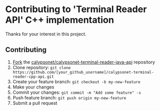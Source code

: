 # Contributing to 'Terminal Reader API' C++ implementation

Thanks for your interest in this project.

## Contributing

1. [Fork](https://help.github.com/articles/fork-a-repo) the [calypsonet/calypsonet-terminal-reader-java-api](https://github.com/calypsonet/calypsonet-terminal-reader-java-api) repository
2. Clone repository: `git clone https://github.com/[your_github_username]/calypsonet-terminal-reader-cpp-api.git`
3. Create your feature branch: `git checkout -b my-new-feature`
4. Make your changes
5. Commit your changes: `git commit -m "Add some feature" -s`
6. Push feature branch: `git push origin my-new-feature`
7. Submit a pull request